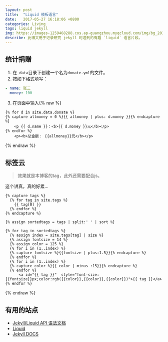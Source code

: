 ```yaml
---
layout: post
title:  "Liquid 模板语言"
date:   2017-05-27 16:18:06 +0800
categories: Living
tags: liquid jekyll
img: https://images-1259468288.cos.ap-guangzhou.myqcloud.com/img/bg_2017-05-27-liquid-template-language.jpeg
describe: 此博文用于记录研究 jekyll 时遇到的有趣 `liquid` 语言片段。
---
```


## 统计捐赠

1. 在`_data`目录下创建一个名为`donate.yml`的文件。
2. 按如下格式填写：
```yml
- name: 张三
  money: 100
```
3. 在页面中输入{% raw %}
```liquid
{% for d in site.data.donate %}
{% capture allmoney = 0 %}{{ allmoney | plus: d.money }}{% endcapture %}
    <p {{ d.name }}：<b>{{ d.money }}元</b></p>
{% endfor %}
    <p><b>总金额： {{allmoney}}元</b></p>
 ```
{% endraw %}


## 标签云

> 效果就是本博客的tag，此外还需要配合js。

这个讲真，真的好累...

```liquid{% raw %}
{% capture tags %}
  {% for tag in site.tags %}
    {{ tag[0] }}
  {% endfor %}
{% endcapture %}

{% assign sortedtags = tags | split:' ' | sort %}

{% for tag in sortedtags %}
  {% assign index = site.tags[tag] | size %}
  {% assign fontsize = 14 %}
  {% assign color = 125 %}
  {% for i in (1..index) %}
  {% capture fontsize %}{{fontsize | plus:1.5}}{% endcapture %}
  {% endfor %}
  {% for i in (1..index) %}
  {% capture color %}{{ color | minus :15}}{% endcapture %}
  {% endfor %}
      <a id="{{ tag }}"  style="font-size:{{fontsize}}px;color:rgb({{color}},{{color}},{{color}})">{{ tag }}</a>
{% endfor %}
```
{% endraw %}

## 有用的站点

* [Jekyll/Liquid API 语法文档](http://alfred-sun.github.io/blog/2015/01/10/jekyll-liquid-syntax-documentation/)
* [Liquid](http://liquidmarkup.org/)
* [Jekyll DOCS](https://jekyllrb.com/docs/home/)
